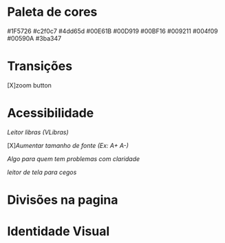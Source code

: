 # Paleta de cores
#1F5726
#c2f0c7
#4dd65d
#00E61B
#00D919
#00BF16
#009211
#004f09
#00590A
#3ba347

# Transições
[X]zoom button

# Acessibilidade
*Leitor libras (VLibras)*

[X]*Aumentar tamanho de fonte (Ex: A+ A-)*

*Algo para quem tem problemas com claridade*

*leitor de tela para cegos*

# Divisões na pagina

# Identidade Visual